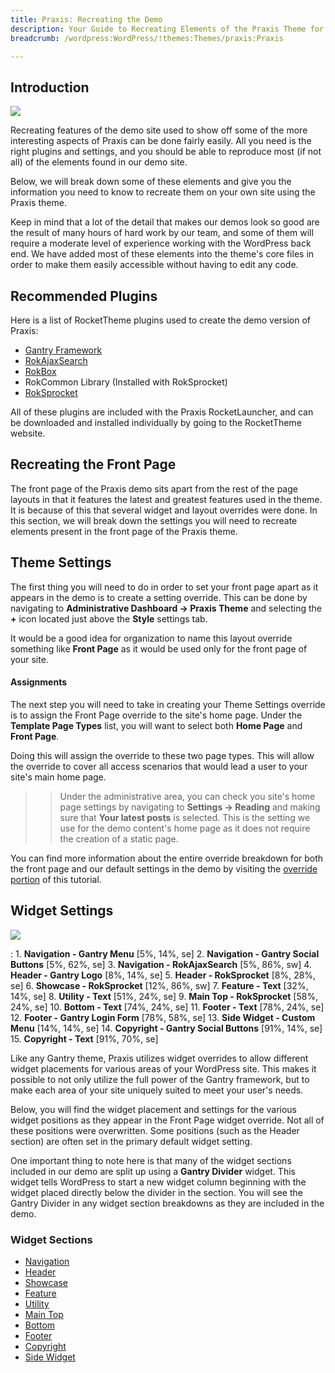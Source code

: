 ```yaml
---
title: Praxis: Recreating the Demo
description: Your Guide to Recreating Elements of the Praxis Theme for WordPress
breadcrumb: /wordpress:WordPress/!themes:Themes/praxis:Praxis

---
```


Introduction
-----

![][Praxis]

Recreating features of the demo site used to show off some of the more interesting aspects of Praxis can be done fairly easily. All you need is the right plugins and settings, and you should be able to reproduce most (if not all) of the elements found in our demo site. 

Below, we will break down some of these elements and give you the information you need to know to recreate them on your own site using the Praxis theme.

Keep in mind that a lot of the detail that makes our demos look so good are the result of many hours of hard work by our team, and some of them will require a moderate level of experience working with the WordPress back end. We have added most of these elements into the theme's core files in order to make them easily accessible without having to edit any code.

Recommended Plugins
-----

Here is a list of RocketTheme plugins used to create the demo version of Praxis:

* [Gantry Framework][gantry]
* [RokAjaxSearch][rokajaxsearch]
* [RokBox][rokbox]
* RokCommon Library (Installed with RokSprocket)
* [RokSprocket][roksprocket]

All of these plugins are included with the Praxis RocketLauncher, and can be downloaded and installed individually by going to the RocketTheme website.

Recreating the Front Page
-----

The front page of the Praxis demo sits apart from the rest of the page layouts in that it features the latest and greatest features used in the theme. It is because of this that several widget and layout overrides were done. In this section, we will break down the settings you will need to recreate elements present in the front page of the Praxis theme.

Theme Settings
-----

The first thing you will need to do in order to set your front page apart as it appears in the demo is to create a setting override. This can be done by navigating to **Administrative Dashboard -> Praxis Theme** and selecting the **+** icon located just above the **Style** settings tab. 

It would be a good idea for organization to name this layout override something like **Front Page** as it would be used only for the front page of your site.

#### Assignments

The next step you will need to take in creating your Theme Settings override is to assign the Front Page override to the site's home page. Under the **Template Page Types** list, you will want to select both **Home Page** and **Front Page**.

Doing this will assign the override to these two page types. This will allow the override to cover all access scenarios that would lead a user to your site's main home page.

>> Under the administrative area, you can check you site's home page settings by navigating to **Settings -> Reading** and making sure that **Your latest posts** is selected. This is the setting we use for the demo content's home page as it does not require the creation of a static page.

You can find more information about the entire override breakdown for both the front page and our default settings in the demo by visiting the [override portion][demooverride] of this tutorial.

Widget Settings
-----

![][theme]

:   1. **Navigation - Gantry Menu** [5%, 14%, se]
    2. **Navigation - Gantry Social Buttons** [5%, 62%, se]
    3. **Navigation - RokAjaxSearch** [5%, 86%, sw]
    4. **Header - Gantry Logo** [8%, 14%, se]
    5. **Header - RokSprocket** [8%, 28%, se]
    6. **Showcase - RokSprocket** [12%, 86%, sw]
    7. **Feature - Text** [32%, 14%, se]
    8. **Utility - Text** [51%, 24%, se]
    9. **Main Top - RokSprocket** [58%, 24%, se]
    10. **Bottom - Text** [74%, 24%, se]
    11. **Footer - Text** [78%, 24%, se]
    12. **Footer - Gantry Login Form** [78%, 58%, se]
    13. **Side Widget - Custom Menu** [14%, 14%, se]
    14. **Copyright - Gantry Social Buttons** [91%, 14%, se]
    15. **Copyright - Text** [91%, 70%, se]

Like any Gantry theme, Praxis utilizes widget overrides to allow different widget placements for various areas of your WordPress site. This makes it possible to not only utilize the full power of the Gantry framework, but to make each area of your site uniquely suited to meet your user's needs.

Below, you will find the widget placement and settings for the various widget positions as they appear in the Front Page widget override. Not all of these positions were overwritten. Some positions (such as the Header section) are often set in the primary default widget setting.

One important thing to note here is that many of the widget sections included in our demo are split up using a **Gantry Divider** widget. This widget tells WordPress to start a new widget column beginning with the widget placed directly below the divider in the section. You will see the Gantry Divider in any widget section breakdowns as they are included in the demo.

### Widget Sections

* [Navigation][navigation]
* [Header][header]
* [Showcase][showcase]
* [Feature][feature]
* [Utility][utility]
* [Main Top][maintop]
* [Bottom][bottom]
* [Footer][footer]
* [Copyright][copyright]
* [Side Widget][sidewidget]

[gantry]: http://gantry-framework.org/download
[rokajaxsearch]: http://www.rockettheme.com/wordpress-downloads/plugins/free/2624-rokajaxsearch
[rokbox]: http://www.rockettheme.com/wordpress-downloads/plugins/free/2625-rokbox
[roksprocket]: http://www.rockettheme.com/wordpress-downloads/plugins/free/3228-roksprocket
[Praxis]: assets/Praxis.jpeg
[roksprocket]: ../../plugins/roksprocket/
[faq]: faq.md
[menu]: ../../start/menu.md
[override]: http://gantry-framework.org/documentation/wordpress/configure/
[header]: demo_header.md
[showcase]: demo_showcase.md
[maintop]: demo_maintop.md
[feature]: demo_feature.md
[navigation]: demo_navigation.md
[bottom]: demo_bottom.md
[utility]: demo_utility.md
[extension]: demo_extension.md
[bottom]: demo_mainbottom.md
[footer]: demo_footer.md
[sidewidget]: demo_side.md
[copyright]: demo_copyright.md
[demooverride]: demo_override.md
[theme]: assets/Praxis2.jpeg